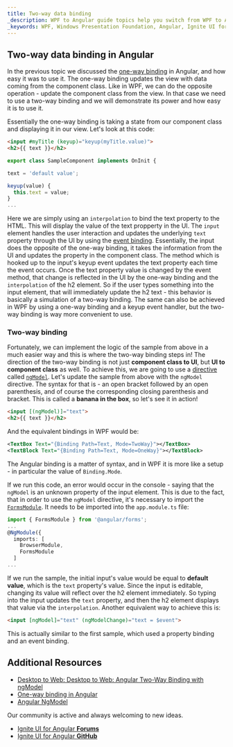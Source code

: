```yaml
---
title: Two-way data binding
_description: WPF to Angular guide topics help you switch from WPF to Angular.
_keywords: WPF, Windows Presentation Foundation, Angular, Ignite UI for Angular, two-way, binding
---
```


## Two-way data binding in Angular

In the previous topic we discussed the [one-way binding](one_way_binding.md) in Angular, and how easy it was to use it. The one-way binding updates the view with data coming from the component class. Like in WPF, we can do the opposite operation - update the component class from the view. In that case we need to use a two-way binding and we will demonstrate its power and how easy it is to use it.

Essentially the one-way binding is taking a state from our component class and displaying it in our view. Let's look at this code:
```html
<input #myTitle (keyup)="keyup(myTitle.value)">
<h2>{{ text }}</h2>
```
```typescript
export class SampleComponent implements OnInit {

text = 'default value';

keyup(value) {
  this.text = value;
}
...
```
Here we are simply using an `interpolation` to bind the text property to the HTML. This will display the value of the text propperty in the UI. The `input` element handles the user interaction and updates the underlying `text` property through the UI by using the [event binding](angular_events.md). Essentially, the input does the opposite of the one-way binding, it takes the information from the UI and updates the property in the component class. The method which is hooked up to the input's keyup event updates the text property each time the event occurs. Once the text property value is changed by the event method, that change is reflected in the UI by the one-way binding and the `interpolation` of the h2 element. So if the user types something into the input element, that will immediately update the h2 text - this behavior is basically a simulation of a two-way binding. The same can also be achieved in WPF by using a one-way binding and a keyup event handler, but the two-way binding is way more convenient to use.

### Two-way binding

Fortunately, we can implement the logic of the sample from above in a much easier way and this is where the two-way binding steps in!
The direction of the two-way binding is not just **component class to UI**, but **UI to component class** as well. To achieve this, we are going to use a [directive](https://angular.io/api/core/Directive) called [`ngModel`](https://angular.io/api/forms/NgModel). Let's update the sample from above with the `ngModel` directive. The syntax for that is - an open bracket followed by an open parenthesis, and of course the corresponding closing parenthesis and bracket. This is called a **banana in the box**, so let's see it in action!
```html
<input [(ngModel)]="text">
<h2>{{ text }}</h2>
```
And the equivalent bindings in WPF would be:
```xml
<TextBox Text="{Binding Path=Text, Mode=TwoWay}"></TextBox>
<TextBlock Text="{Binding Path=Text, Mode=OneWay}"></TextBlock>
```
The Angular binding is a matter of syntax, and in WPF it is more like a setup - in particular the value of `Binding.Mode`.

If we run this code, an error would occur in the console - saying that the `ngModel` is an unknown property of the input element. This is due to the fact, that in order to use the `ngModel` directive, it's necessary to import the [`FormsModule`](https://angular.io/api/forms/FormsModule). It needs to be imported into the `app.module.ts` file:
```typescript
import { FormsModule } from '@angular/forms';
...
@NgModule({
  imports: [
    BrowserModule,
    FormsModule
  ]
...
``` 
If we run the sample, the initial input's value would be equal to **default value**, which is the `text` property's value. Since the input is editable, changing its value will reflect over the h2 element immediately. So typing into the input updates the `text` property, and then the h2 element displays that value via the `interpolation`. Another equivalent way to achieve this is:
```html
<input [ngModel]="text" (ngModelChange)="text = $event">
```
This is actually similar to the first sample, which used a property binding and an event binding.


## Additional Resources
* [Desktop to Web: Desktop to Web: Angular Two-Way Binding with ngModel](https://www.youtube.com/watch?v=MrjTTDEj7cA&list=PLG8rj6Rr0BU-AqcJMuwggKy0GMIkjkt3j)
* [One-way binding in Angular](one_way_binding.md)
* [Angular NgModel](https://angular.io/api/forms/NgModel)

<div class="divider--half"></div>
Our community is active and always welcoming to new ideas.

* [Ignite UI for Angular **Forums**](https://www.infragistics.com/community/forums/f/ignite-ui-for-angular)
* [Ignite UI for Angular **GitHub**](https://github.com/IgniteUI/igniteui-angular)
